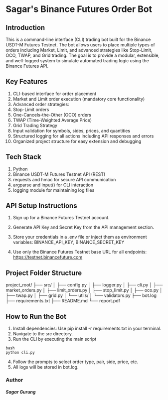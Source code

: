 # Sagar's Binance Futures Order Bot

## Introduction
This is a command-line interface (CLI) trading bot built for the Binance USDT-M Futures Testnet. The bot allows users to place multiple types of orders including Market, Limit, and advanced strategies like Stop-Limit, OCO, TWAP, and Grid trading. The goal is to provide a modular, extensible, and well-logged system to simulate automated trading logic using the Binance Futures API.

## Key Features

1. CLI-based interface for order placement
2. Market and Limit order execution (mandatory core functionality)
3. Advanced order strategies:
4. Stop-Limit orders
5. One-Cancels-the-Other (OCO) orders
6. TWAP (Time-Weighted Average Price)
7. Grid Trading Strategy
8. Input validation for symbols, sides, prices, and quantities
9. Structured logging for all actions including API responses and errors
10. Organized project structure for easy extension and debugging

## Tech Stack

1. Python
2. Binance USDT-M Futures Testnet API (REST)
3. requests and hmac for secure API communication
4. argparse and input() for CLI interaction
5. logging module for maintaining log files

## API Setup Instructions

1. Sign up for a Binance Futures Testnet account.

2. Generate API Key and Secret Key from the API management section.

3. Store your credentials in a .env file or inject them as environment variables: BINANCE_API_KEY, BINANCE_SECRET_KEY

4. Use only the Binance Futures Testnet base URL for all endpoints: https://testnet.binancefuture.com

## Project Folder Structure

project_root/
├── src/
│ ├── config.py
│ ├── logger.py
│ ├── cli.py
│ ├── market_orders.py
│ ├── limit_orders.py
│ ├── stop_limit.py
│ ├── oco.py
│ ├── twap.py
│ ├── grid.py
│ └── utils/
│ └── validators.py
├── bot.log
├── requirements.txt
├── README.md
└── report.pdf

## How to Run the Bot

1. Install dependencies: Use pip install -r requirements.txt in your terminal.
2. Navigate to the src directory.
3. Run the CLI by executing the main script

```
bash
python cli.py
```

4. Follow the prompts to select order type, pair, side, price, etc.
5. All logs will be stored in bot.log.

### Author
##### Sagar Gurung
